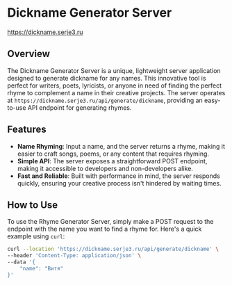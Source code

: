 # Dickname Generator Server
https://dickname.serje3.ru

## Overview

The Dickname Generator Server is a unique, lightweight server application designed to generate dickname for any names. This innovative tool is perfect for writers, poets, lyricists, or anyone in need of finding the perfect rhyme to complement a name in their creative projects. The server operates at `https://dickname.serje3.ru/api/generate/dickname`, providing an easy-to-use API endpoint for generating rhymes.

## Features

- **Name Rhyming**: Input a name, and the server returns a rhyme, making it easier to craft songs, poems, or any content that requires rhyming.
- **Simple API**: The server exposes a straightforward POST endpoint, making it accessible to developers and non-developers alike.
- **Fast and Reliable**: Built with performance in mind, the server responds quickly, ensuring your creative process isn't hindered by waiting times.

## How to Use

To use the Rhyme Generator Server, simply make a POST request to the endpoint with the name you want to find a rhyme for. Here's a quick example using `curl`:

```bash
curl --location 'https://dickname.serje3.ru/api/generate/dickname' \
--header 'Content-Type: application/json' \
--data '{
    "name": "Витя"
}'
```